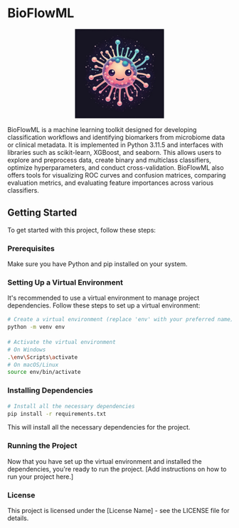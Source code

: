# BioFlowML
<div align="center">
  <img src="BioFlowML.png" alt="BioFlowML Logo" width="200" height="200">
</div>

BioFlowML is a machine learning toolkit designed for developing classification workflows and identifying biomarkers from microbiome data or clinical metadata. It is implemented in Python 3.11.5 and interfaces with libraries such as scikit-learn, XGBoost, and seaborn. This allows users to explore and preprocess data, create binary and multiclass classifiers, optimize hyperparameters, and conduct cross-validation. BioFlowML also offers tools for visualizing ROC curves and confusion matrices, comparing evaluation metrics, and evaluating feature importances across various classifiers.

## Getting Started

To get started with this project, follow these steps:

### Prerequisites

Make sure you have Python and pip installed on your system.

### Setting Up a Virtual Environment

It's recommended to use a virtual environment to manage project dependencies. Follow these steps to set up a virtual environment:

```bash
# Create a virtual environment (replace 'env' with your preferred name)
python -m venv env

# Activate the virtual environment
# On Windows
.\env\Scripts\activate
# On macOS/Linux
source env/bin/activate
```

### Installing Dependencies

```bash
# Install all the necessary dependencies
pip install -r requirements.txt
```
This will install all the necessary dependencies for the project.

### Running the Project

Now that you have set up the virtual environment and installed the dependencies, you're ready to run the project.
[Add instructions on how to run your project here.]

### License

This project is licensed under the [License Name] - see the LICENSE file for details.
